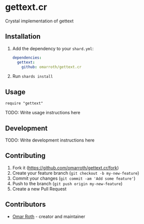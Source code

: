 # gettext.cr

Crystal implementation of gettext

## Installation

1. Add the dependency to your `shard.yml`:

   ```yaml
   dependencies:
     gettext:
       github: omarroth/gettext.cr
   ```

2. Run `shards install`

## Usage

```crystal
require "gettext"
```

TODO: Write usage instructions here

## Development

TODO: Write development instructions here

## Contributing

1. Fork it (<https://github.com/omarroth/gettext.cr/fork>)
2. Create your feature branch (`git checkout -b my-new-feature`)
3. Commit your changes (`git commit -am 'Add some feature'`)
4. Push to the branch (`git push origin my-new-feature`)
5. Create a new Pull Request

## Contributors

- [Omar Roth](https://github.com/omarroth) - creator and maintainer
